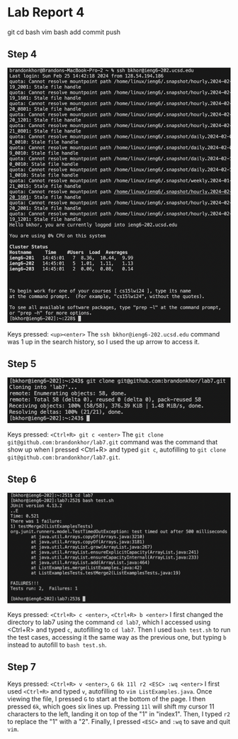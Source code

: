 # Lab Report 4
git cd bash vim bash add commit push
## Step 4

![Image](step4.png)

Keys pressed: `<up><enter>` The `ssh bkhor@ieng6-202.ucsd.edu` command was 1 up in the search history, so I used the up arrow to access it. 

## Step 5

![Image](step5.png)

Keys pressed: `<Ctrl+R> git c <enter>` The `git clone git@github.com:brandonkhor/lab7.git` command was the command that show up when I pressed <Ctrl+R> and typed `git c`, autofilling to `git clone git@github.com:brandonkhor/lab7.git`.

## Step 6

![Image](step6.png)

Keys pressed: `<Ctrl+R> c <enter>`, `<Ctrl+R> b <enter>` I first changed the directory to lab7 using the command `cd lab7`, which I accessed using <Ctrl+R> and typed `c`, autofilling to `cd lab7`. Then I used `bash test.sh` to run the test cases, accessing it the same way as the previous one, but typing `b` instead to autofill to `bash test.sh`.

## Step 7

Keys pressed: `<Ctrl+R> v <enter>`, `G 6k 11l r2 <ESC> :wq <enter>` I first used `<Ctrl+R>` and typed `v`, autofilling to `vim ListExamples.java`. Once viewing the file, I pressed `G` to start at the bottom of the page. I then pressed `6k`, which goes six lines up. Pressing `11l` will shift my cursor 11 characters to the left, landing it on top of the "1" in "index1". Then, I typed `r2` to replace the "1" with a "2". Finally, I pressed `<ESC>` and `:wq` to save and quit `vim`.

